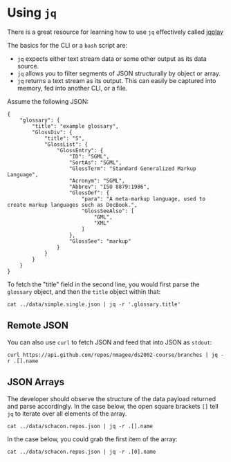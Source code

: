 # Using `jq`

There is a great resource for learning how to use `jq` effectively called [jqplay](https://jqplay.org/#)

The basics for the CLI or a `bash` script are:

- `jq` expects either text stream data or some other output as its data source. 
- `jq` allows you to filter segments of JSON structurally by object or array.
- `jq` returns a text stream as its output. This can easily be captured into memory, fed into another CLI, or a file.


Assume the following JSON:

```
{
    "glossary": {
        "title": "example glossary",
        "GlossDiv": {
            "title": "S",
            "GlossList": {
                "GlossEntry": {
                    "ID": "SGML",
                    "SortAs": "SGML",
                    "GlossTerm": "Standard Generalized Markup Language",
                    "Acronym": "SGML",
                    "Abbrev": "ISO 8879:1986",
                    "GlossDef": {
                        "para": "A meta-markup language, used to create markup languages such as DocBook.",
                        "GlossSeeAlso": [
                            "GML",
                            "XML"
                        ]
                    },
                    "GlossSee": "markup"
                }
            }
        }
    }
}
```

To fetch the "title" field in the second line, you would first parse the `glossary` object, and then the `title` object within that: 

```
cat ../data/simple.single.json | jq -r '.glossary.title'
```

## Remote JSON

You can also use `curl` to fetch JSON and feed that into JSON as `stdout`:

```
curl https://api.github.com/repos/nmagee/ds2002-course/branches | jq -r .[].name
```

## JSON Arrays

The developer should observe the structure of the data payload returned and parse accordingly.
In the case below, the open square brackets `[]` tell `jq` to iterate over all elements of the array.

```
cat ../data/schacon.repos.json | jq -r .[].name
```

In the case below, you could grab the first item of the array:

```
cat ../data/schacon.repos.json | jq -r .[0].name
```

